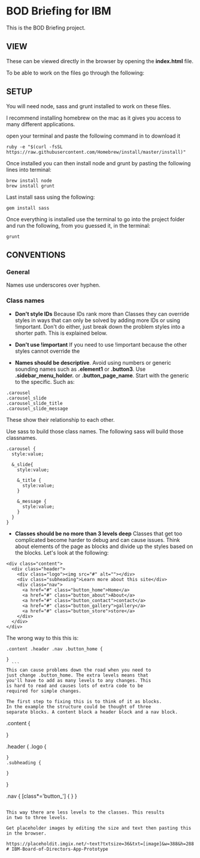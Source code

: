 BOD Briefing for IBM
====================


This is the BOD Briefing project.

VIEW
----
These can be viewed directly in the browser by opening the **index.html**
file.

To be able to work on the files go through the following:


SETUP
-----
You will need node, sass and grunt installed to work on these files.

I recommend installing homebrew on the mac as it gives you access to
many different applications.

open your terminal and paste the following command in to download it

```
ruby -e "$(curl -fsSL https://raw.githubusercontent.com/Homebrew/install/master/install)"
```

Once installed you can then install node and grunt by pasting
the following lines into terminal:

```
brew install node
brew install grunt
```
Last install sass using the following:

```
gem install sass
```

Once everything is installed use the terminal to go into the
project folder and run the following, from you guessed it,
in the terminal:

```
grunt
```


CONVENTIONS
-----------

### General
Names use underscores over hyphen.

### Class names
*  **Don't style IDs** Because IDs rank more than
  Classes they can override styles in ways that can
  only be solved by adding more IDs or using !important.
  Don't do either, just break down the problem styles
  into a shorter path. This is explained below.

*   **Don't use !important** If you need to use !important
  because the other styles cannot override the

*  **Names should be descriptive**. Avoid using numbers
   or generic sounding names such as **.element1** or
  **.button3**. Use **.sidebar_menu_holder.** or
  **.button_page_name**. Start with the generic to the
  specific. Such as:

  ```
  .carousel
  .carousel_slide
  .carousel_slide_title
  .carousel_slide_message
  ```

  These show their relationship to each other.

  Use sass to build those class names. The following sass   will build those classnames.

  ```
  .carousel {
    style:value;

    &_slide{
      style:value;

      &_title {
        style:value;
      }

      &_message {
        style:value;
      }
    }
  }

  ```
*  **Classes should be no more than 3 levels deep**
  Classes that get too complicated become harder to debug
  and can cause issues. Think about elements of the page as blocks
  and divide up the styles based on the blocks. Let's look at the following:

  ```
  <div class="content">
    <div class="header">
      <div class="logo"><img src="#" alt=""></div>
      <div class="subheading">Learn more about this site</div>
      <div class="nav">
        <a href="#" class="button_home">Home</a>
        <a href="#" class="button_about">About</a>
        <a href="#" class="button_contact">contact</a>
        <a href="#" class="button_gallery">gallery</a>
        <a href="#" class="button_store">store</a>
      </div>
    </div>
  </div>

  ```

  The wrong way to this this is:

  ```
  .content .header .nav .button_home {

  }
    ```
  This can cause problems down the road when you need to
  just change .button_home. The extra levels means that
  you'll have to add as many levels to any changes. This
  is hard to read and causes lots of extra code to be
  required for simple changes.

  The first step to fixing this is to think of it as blocks.
  In the example the structure could be thought of three
  separate blocks. A content block a header block and a nav block.

  ```
  .content {

  }

  .header {
    .logo {

    }
    .subheading {

    }
  }

  .nav {
    [class*='button_'] {
    }
  }
  ```

  This way there are less levels to the classes. This results
  in two to three levels.

Get placeholder images by editing the size and text then pasting this in the browser.

https://placeholdit.imgix.net/~text?txtsize=36&txt=[image]&w=388&h=288
# IBM-Board-of-Directors-App-Prototype
